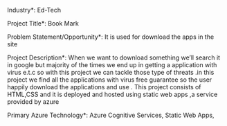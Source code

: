 Industry*:
Ed-Tech

Project Title*:
Book Mark

Problem Statement/Opportunity*:
It is used for download the apps in the site

Project Description*:
When we want to download something we’ll search it in google but majority of the times we end up in getting a application with virus e.t.c so with this project we can tackle those type of threats .in this project we find all the applications with virus free guarantee so the user happily download the applications and use . This project consists of HTML,CSS and it is deployed and hosted using static web apps ,a service provided by azure

Primary Azure Technology*:
Azure Cognitive Services, Static Web Apps,

